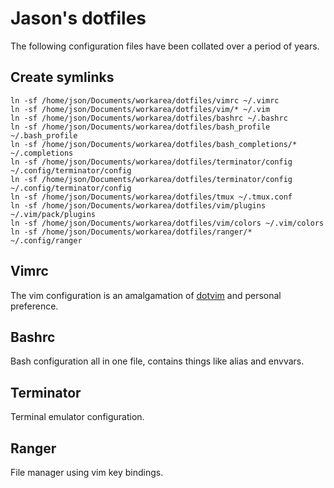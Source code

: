 # Jason's dotfiles
The following configuration files have been collated over a period of years.

## Create symlinks
```
ln -sf /home/json/Documents/workarea/dotfiles/vimrc ~/.vimrc
ln -sf /home/json/Documents/workarea/dotfiles/vim/* ~/.vim
ln -sf /home/json/Documents/workarea/dotfiles/bashrc ~/.bashrc
ln -sf /home/json/Documents/workarea/dotfiles/bash_profile ~/.bash_profile
ln -sf /home/json/Documents/workarea/dotfiles/bash_completions/* ~/.completions
ln -sf /home/json/Documents/workarea/dotfiles/terminator/config ~/.config/terminator/config
ln -sf /home/json/Documents/workarea/dotfiles/terminator/config ~/.config/terminator/config
ln -sf /home/json/Documents/workarea/dotfiles/tmux ~/.tmux.conf
ln -sf /home/json/Documents/workarea/dotfiles/vim/plugins ~/.vim/pack/plugins
ln -sf /home/json/Documents/workarea/dotfiles/vim/colors ~/.vim/colors
ln -sf /home/json/Documents/workarea/dotfiles/ranger/* ~/.config/ranger
```

## Vimrc
The vim configuration is an amalgamation of [dotvim](https://github.com/itscram/dotvim) and personal preference.

## Bashrc
Bash configuration all in one file, contains things like alias and envvars.

## Terminator
Terminal emulator configuration.

## Ranger
File manager using vim key bindings.
